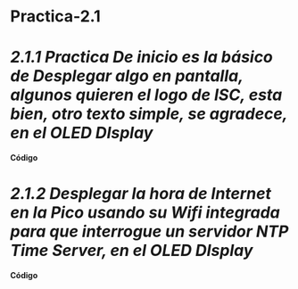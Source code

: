 # Practica-2.1

# *2.1.1 Practica De inicio es la básico de Desplegar algo en pantalla, algunos quieren el logo de ISC, esta bien, otro texto simple, se agradece,  en el OLED DIsplay*

**Código**



# *2.1.2 Desplegar la hora de Internet en la Pico usando su Wifi integrada para que interrogue un servidor NTP Time Server, en el OLED DIsplay*
**Código**
